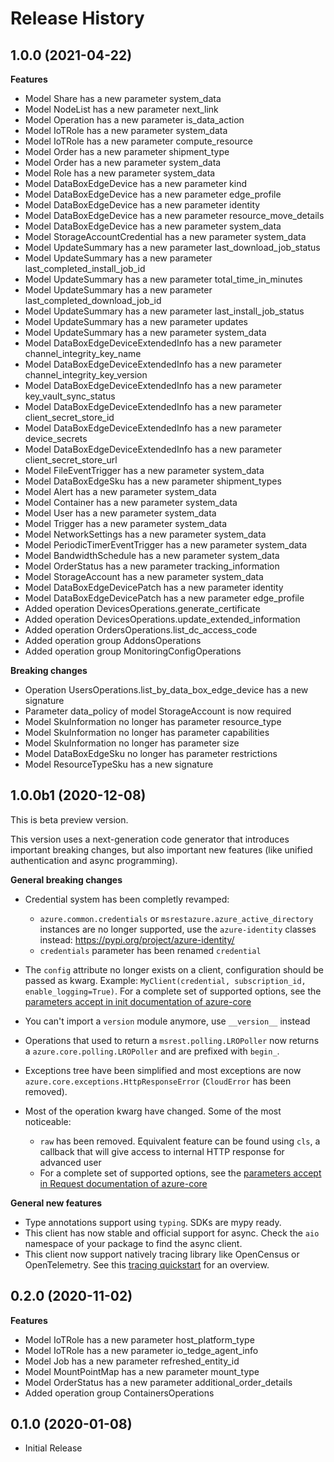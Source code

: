 # Release History

## 1.0.0 (2021-04-22)

**Features**

  - Model Share has a new parameter system_data
  - Model NodeList has a new parameter next_link
  - Model Operation has a new parameter is_data_action
  - Model IoTRole has a new parameter system_data
  - Model IoTRole has a new parameter compute_resource
  - Model Order has a new parameter shipment_type
  - Model Order has a new parameter system_data
  - Model Role has a new parameter system_data
  - Model DataBoxEdgeDevice has a new parameter kind
  - Model DataBoxEdgeDevice has a new parameter edge_profile
  - Model DataBoxEdgeDevice has a new parameter identity
  - Model DataBoxEdgeDevice has a new parameter resource_move_details
  - Model DataBoxEdgeDevice has a new parameter system_data
  - Model StorageAccountCredential has a new parameter system_data
  - Model UpdateSummary has a new parameter last_download_job_status
  - Model UpdateSummary has a new parameter last_completed_install_job_id
  - Model UpdateSummary has a new parameter total_time_in_minutes
  - Model UpdateSummary has a new parameter last_completed_download_job_id
  - Model UpdateSummary has a new parameter last_install_job_status
  - Model UpdateSummary has a new parameter updates
  - Model UpdateSummary has a new parameter system_data
  - Model DataBoxEdgeDeviceExtendedInfo has a new parameter channel_integrity_key_name
  - Model DataBoxEdgeDeviceExtendedInfo has a new parameter channel_integrity_key_version
  - Model DataBoxEdgeDeviceExtendedInfo has a new parameter key_vault_sync_status
  - Model DataBoxEdgeDeviceExtendedInfo has a new parameter client_secret_store_id
  - Model DataBoxEdgeDeviceExtendedInfo has a new parameter device_secrets
  - Model DataBoxEdgeDeviceExtendedInfo has a new parameter client_secret_store_url
  - Model FileEventTrigger has a new parameter system_data
  - Model DataBoxEdgeSku has a new parameter shipment_types
  - Model Alert has a new parameter system_data
  - Model Container has a new parameter system_data
  - Model User has a new parameter system_data
  - Model Trigger has a new parameter system_data
  - Model NetworkSettings has a new parameter system_data
  - Model PeriodicTimerEventTrigger has a new parameter system_data
  - Model BandwidthSchedule has a new parameter system_data
  - Model OrderStatus has a new parameter tracking_information
  - Model StorageAccount has a new parameter system_data
  - Model DataBoxEdgeDevicePatch has a new parameter identity
  - Model DataBoxEdgeDevicePatch has a new parameter edge_profile
  - Added operation DevicesOperations.generate_certificate
  - Added operation DevicesOperations.update_extended_information
  - Added operation OrdersOperations.list_dc_access_code
  - Added operation group AddonsOperations
  - Added operation group MonitoringConfigOperations

**Breaking changes**

  - Operation UsersOperations.list_by_data_box_edge_device has a new signature
  - Parameter data_policy of model StorageAccount is now required
  - Model SkuInformation no longer has parameter resource_type
  - Model SkuInformation no longer has parameter capabilities
  - Model SkuInformation no longer has parameter size
  - Model DataBoxEdgeSku no longer has parameter restrictions
  - Model ResourceTypeSku has a new signature

## 1.0.0b1 (2020-12-08)

This is beta preview version.

This version uses a next-generation code generator that introduces important breaking changes, but also important new features (like unified authentication and async programming).

**General breaking changes**

- Credential system has been completly revamped:

  - `azure.common.credentials` or `msrestazure.azure_active_directory` instances are no longer supported, use the `azure-identity` classes instead: https://pypi.org/project/azure-identity/
  - `credentials` parameter has been renamed `credential`

- The `config` attribute no longer exists on a client, configuration should be passed as kwarg. Example: `MyClient(credential, subscription_id, enable_logging=True)`. For a complete set of
  supported options, see the [parameters accept in init documentation of azure-core](https://github.com/Azure/azure-sdk-for-python/blob/main/sdk/core/azure-core/CLIENT_LIBRARY_DEVELOPER.md#available-policies)
- You can't import a `version` module anymore, use `__version__` instead
- Operations that used to return a `msrest.polling.LROPoller` now returns a `azure.core.polling.LROPoller` and are prefixed with `begin_`.
- Exceptions tree have been simplified and most exceptions are now `azure.core.exceptions.HttpResponseError` (`CloudError` has been removed).
- Most of the operation kwarg have changed. Some of the most noticeable:

  - `raw` has been removed. Equivalent feature can be found using `cls`, a callback that will give access to internal HTTP response for advanced user
  - For a complete set of
  supported options, see the [parameters accept in Request documentation of azure-core](https://github.com/Azure/azure-sdk-for-python/blob/main/sdk/core/azure-core/CLIENT_LIBRARY_DEVELOPER.md#available-policies)

**General new features**

- Type annotations support using `typing`. SDKs are mypy ready.
- This client has now stable and official support for async. Check the `aio` namespace of your package to find the async client.
- This client now support natively tracing library like OpenCensus or OpenTelemetry. See this [tracing quickstart](https://github.com/Azure/azure-sdk-for-python/tree/main/sdk/core/azure-core-tracing-opentelemetry) for an overview.

## 0.2.0 (2020-11-02)

**Features**

  - Model IoTRole has a new parameter host_platform_type
  - Model IoTRole has a new parameter io_tedge_agent_info
  - Model Job has a new parameter refreshed_entity_id
  - Model MountPointMap has a new parameter mount_type
  - Model OrderStatus has a new parameter additional_order_details
  - Added operation group ContainersOperations

## 0.1.0 (2020-01-08)

  - Initial Release
